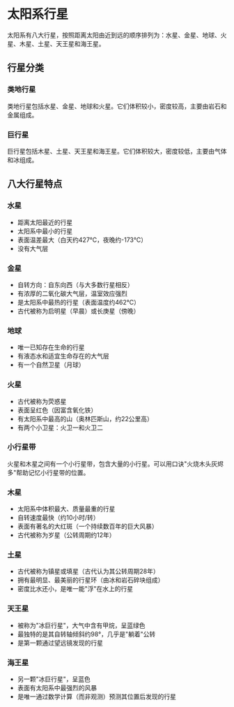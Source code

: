 # 太阳系行星

太阳系有八大行星，按照距离太阳由近到远的顺序排列为：水星、金星、地球、火星、木星、土星、天王星和海王星。

## 行星分类

### 类地行星

类地行星包括水星、金星、地球和火星。它们体积较小，密度较高，主要由岩石和金属组成。

### 巨行星

巨行星包括木星、土星、天王星和海王星。它们体积较大，密度较低，主要由气体和冰组成。

## 八大行星特点

### 水星
- 距离太阳最近的行星
- 太阳系中最小的行星
- 表面温差最大（白天约427℃，夜晚约-173℃）
- 没有大气层

### 金星
- 自转方向：自东向西（与大多数行星相反）
- 有浓厚的二氧化碳大气层，温室效应强烈
- 是太阳系中最热的行星（表面温度约462℃）
- 古代被称为启明星（早晨）或长庚星（傍晚）

### 地球
- 唯一已知存在生命的行星
- 有液态水和适宜生命存在的大气层
- 有一个自然卫星（月球）

### 火星
- 古代被称为荧惑星
- 表面呈红色（因富含氧化铁）
- 有太阳系中最高的山（奥林匹斯山，约22公里高）
- 有两个小卫星：火卫一和火卫二

### 小行星带

火星和木星之间有一个小行星带，包含大量的小行星。可以用口诀"火烧木头灰烬多"帮助记忆小行星带的位置。

### 木星
- 太阳系中体积最大、质量最重的行星
- 自转速度最快（约10小时/转）
- 表面有著名的大红斑（一个持续数百年的巨大风暴）
- 古代被称为岁星（公转周期约12年）

### 土星
- 古代被称为镇星或填星（古代认为其公转周期28年）
- 拥有最明显、最美丽的行星环（由冰和岩石碎块组成）
- 密度比水还小，是唯一能"浮"在水上的行星

### 天王星
- 被称为"冰巨行星"，大气中含有甲烷，呈蓝绿色
- 最独特的是其自转轴倾斜约98°，几乎是"躺着"公转
- 是第一颗通过望远镜发现的行星

### 海王星
- 另一颗"冰巨行星"，呈蓝色
- 表面有太阳系中最强烈的风暴
- 是唯一通过数学计算（而非观测）预测其位置后发现的行星